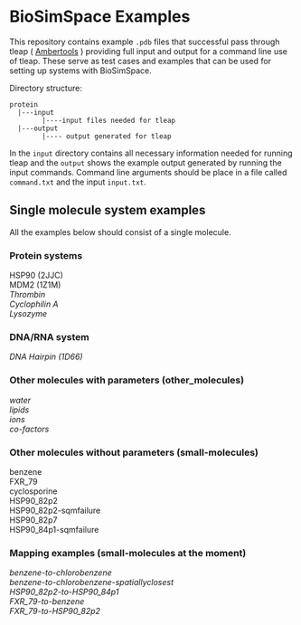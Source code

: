 # BioSimSpace Examples

This repository contains example `.pdb` files that successful pass through tleap ( [Ambertools](http://ambermd.org/AmberTools.php) ) providing full input and output for a command line use of tleap. These serve as test cases and examples that can be used for setting up systems with BioSimSpace. 

Directory structure:    

    protein   
      |---input    
            |----input files needed for tleap   
      |---output   
            |---- output generated for tleap
        
In the `input` directory contains all necessary information needed for running tleap and the `output` shows the example output generated by running the input commands. Command line arguments should be place in a file called `command.txt` and the input `input.txt`.  
  

## Single molecule system examples 

All the examples below should consist of a single molecule. 

### Protein systems
HSP90 (2JJC)  
MDM2 (1Z1M)      
*Thrombin*   
*Cyclophilin A*   
*Lysozyme*   


### DNA/RNA system
*DNA Hairpin (1D66)*

### Other molecules with parameters (other_molecules)
*water*   
*lipids*   
*ions*   
*co-factors*

### Other molecules without parameters (small-molecules)
benzene       
FXR_79         
cyclosporine         
HSP90_82p2         
HSP90_82p2-sqmfailure       
HSP90_82p7         
HSP90_84p1-sqmfailure       

### Mapping examples (small-molecules at the moment) 
*benzene-to-chlorobenzene*   
*benzene-to-chlorobenzene-spatiallyclosest*    
*HSP90_82p2-to-HSP90_84p1*    
*FXR_79-to-benzene*    
*FXR_79-to-HSP90_82p2*    

